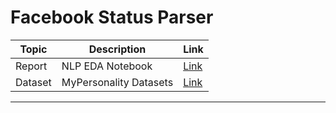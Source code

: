 <!---
Questions? Comments?:
1. Log an issue to this repo to alert us of a problem.
2. Suggest an edit yourself by forking this repo, making edits, and submitting a pull request with your changes back to our master branch.
3. Reach out to the data team on Slack and share your thoughts!
--->

# Facebook Status Parser

<!--- Unit and sequence information. This template is an instructor-facing description for a given activity or lab. --->



| Topic | Description | Link |
| --- | --- | --- |
| Report |  NLP EDA Notebook | [Link](./starter-code.ipynb)|
| Dataset | MyPersonality Datasets | [Link](./data) |

---

